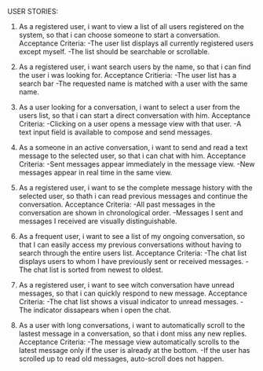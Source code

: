 USER STORIES:
1) As a registered user, i want to view a list of all users registered on the system, so that i can choose someone to start a conversation.
Acceptance Criteria:
  -The user list displays all currently registered users except myself.
  -The list should be searchable or scrollable.

2) As a registered user, i want search users by the name, so that i can find the user i was looking for.
Acceptance Critieria:
  -The user list has a search bar
  -The requested name is matched with a user with the same name.

3) As a user looking for a conversation, i want to select a user from the users list, so that i can start a direct conversation with him.
Acceptance Criteria:
  -Clicking on a user opens a message view with that user.
  -A text input field is available to compose and send messages.

4) As a someone in an active conversation, i want to send and read a text message to the selected user, so that i can chat with him.
Acceptance Criteria:
  -Sent messages appear immediately in the message view.
  -New messages appear in real time in the same view.

5) As a registered user, i want to se the complete message history with the selected user, so thath i can read previous messages and continue the conversation.
Acceptance Criteria:
  -All past messages in the conversation are shown in chronological order.
  -Messages I sent and messages I received are visually distinguishable.

6) As a frequent user, i want to see a list of my ongoing conversation, so that I can easily access my previous conversations without having to search through the entire users list.
Acceptance Criteria:
  -The chat list displays users to whom I have previously sent or received messages.
  -The chat list is sorted from newest to oldest.

7) As a registered user, i want to see witch conversation have unread messages, so that i can quickly respond to new message.
Acceptance Criteria:
  -The chat list shows a visual indicator to unread messages.
  -The indicator dissapears when i open the chat.

8) As a user with long conversations, i want to automatically scroll to the lastest message in a conversation, so that i dont miss any new replies.
Acceptance Criteria:
  -The message view automatically scrolls to the latest message only if the user is already at the bottom.
  -If the user has scrolled up to read old messages, auto-scroll does not happen.
